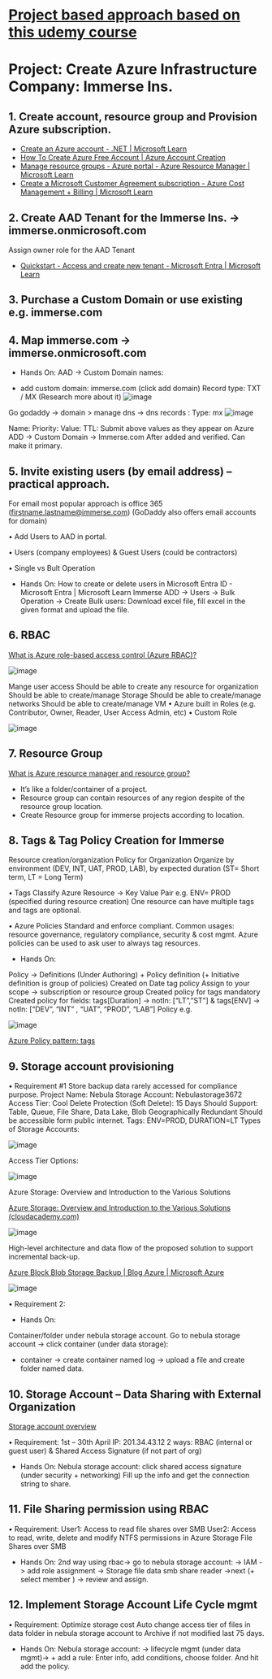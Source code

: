 # [Project based approach based on this udemy course](https://www.udemy.com/course/az-104-microsoft-azure-administrator-lab-exam-prep/) 

# Project: Create Azure Infrastructure Company: Immerse Ins.

## 1.	Create account, resource group and Provision Azure subscription.
- [Create an Azure account - .NET | Microsoft Learn](https://learn.microsoft.com/en-us/dotnet/azure/create-azure-account)
- [How To Create Azure Free Account | Azure Account Creation](https://www.youtube.com/watch?v=rj1NOtkJ62A)
- [Manage resource groups - Azure portal - Azure Resource Manager | Microsoft Learn](https://learn.microsoft.com/en-us/azure/azure-resource-manager/management/manage-resource-groups-portal)
- [Create a Microsoft Customer Agreement subscription - Azure Cost Management + Billing | Microsoft Learn](https://learn.microsoft.com/en-us/azure/cost-management-billing/manage/create-subscription)


## 2.	Create AAD Tenant for the Immerse Ins. -> immerse.onmicrosoft.com

Assign owner role for the AAD Tenant

- [Quickstart - Access and create new tenant - Microsoft Entra | Microsoft Learn](https://learn.microsoft.com/en-us/entra/fundamentals/create-new-tenant)

## 3.	Purchase a Custom Domain or use existing e.g. immerse.com

## 4.	Map immerse.com -> immerse.onmicrosoft.com

- Hands On:
AAD -> Custom Domain names:
+ add custom domain: immerse.com (click add domain)
Record type: TXT / MX (Research more about it)
![image](https://github.com/ahsfar/az-104-study-guide/assets/91184500/175db05a-db9a-4fe0-b0ea-47d6ec9b8795)


Go godaddy -> domain > manage dns -> dns records :
Type: mx 
![image](https://github.com/ahsfar/az-104-study-guide/assets/91184500/c613dcb6-4336-4bed-b82e-b9c7f20dceb5)


Name: 
Priority:
Value:
TTL:
Submit above values as they appear on Azure ADD -> Custom Domain -> Immerse.com
After added and verified. Can make it primary.

## 5.	Invite existing users (by email address) – practical approach.
For email most popular approach is office 365 (firstname.lastname@immerse.com)
(GoDaddy also offers email accounts for domain)

• Add Users to AAD in portal.

•	Users (company employees) & Guest Users (could be contractors)

•	Single vs Bult Operation

- Hands On:
How to create or delete users in Microsoft Entra ID - Microsoft Entra | Microsoft Learn
Immerse ADD -> Users -> Bulk Operation -> Create Bulk users:
Download excel file, fill excel in the given format and upload the file. 

## 6. RBAC

[What is Azure role-based access control (Azure RBAC)?](https://learn.microsoft.com/en-us/azure/role-based-access-control/overview)

![image](https://github.com/ahsfar/az-104-study-guide/assets/91184500/89e7c4be-8744-40ff-bfa0-1f16433c5f8f)

Mange user access
Should be able to create any resource for organization
Should be able to create/manage Storage
Should be able to create/manage networks
Should be able to create/manage VM
•	Azure built in Roles (e.g. Contributor, Owner, Reader, User Access Admin, etc)
•	Custom Role

![image](https://github.com/ahsfar/az-104-study-guide/assets/91184500/225666ff-9442-4519-ae26-1df4a1108c7b)


## 7.	Resource Group

[What is Azure resource manager and resource group?](https://learn.microsoft.com/en-us/azure/azure-resource-manager/management/overview#resource-groups)

- It’s like a folder/container of a project.
- Resource group can contain resources of any region despite of the resource group location.
- Create Resource group for immerse projects according to location.


## 8.	Tags & Tag Policy Creation for Immerse

Resource creation/organization Policy for Organization
Organize by environment (DEV, INT, UAT, PROD, LAB), by expected duration (ST= Short term, LT = Long Term)

•	Tags
Classify Azure Resource -> Key Value Pair e.g. ENV= PROD (specified during resource creation)
One resource can have multiple tags and tags are optional.

•	Azure Policies 
Standard and enforce compliant. 
Common usages: resource governance, regulatory compliance, security & cost mgmt.
Azure policies can be used to ask user to always tag resources.

- Hands On:

Policy -> Definitions (Under Authoring) + Policy definition (+ Initiative definition is group of policies)
Created on Date tag policy
Assign to your scope -> subscription or resource group
Created policy for tags mandatory
Created policy for fields: tags[Duration] -> notIn: [“LT”,”ST”] & tags[ENV] -> notIn: [“DEV”, “INT” , “UAT”, “PROD”, “LAB”]
Policy e.g.

![image](https://github.com/ahsfar/az-104-study-guide/assets/91184500/6318d0de-d6a4-4ed3-b4a8-79e14b8ce276)

[Azure Policy pattern: tags](https://learn.microsoft.com/en-us/azure/governance/policy/samples/pattern-tags)


## 9. Storage account provisioning

•	Requirement #1
Store backup data rarely accessed for compliance purpose.
Project Name: Nebula
Storage Account: Nebulastorage3672
Access Tier: Cool
Delete Protection (Soft Delete): 15 Days
Should Support: Table, Queue, File Share, Data Lake, Blob
Geographically Redundant
Should be accessible form public internet.
Tags: ENV=PROD, DURATION=LT
Types of Storage Accounts:

![image](https://github.com/ahsfar/az-104-study-guide/assets/91184500/14e9abdf-0ffd-4a70-bcc5-a0022d7ccd0b)

Access Tier Options:

![image](https://github.com/ahsfar/az-104-study-guide/assets/91184500/ba14c6bb-5f75-46a4-bb1b-ad7d9786a2dc)

Azure Storage: Overview and Introduction to the Various Solutions

[Azure Storage: Overview and Introduction to the Various Solutions (cloudacademy.com)](https://cloudacademy.com/blog/azure-storage-service-overview/)

![image](https://github.com/ahsfar/az-104-study-guide/assets/91184500/c398336a-b824-43d9-940c-de75ab3272e9)

High-level architecture and data flow of the proposed solution to support incremental back-up. 

[Azure Block Blob Storage Backup | Blog Azure | Microsoft Azure](https://azure.microsoft.com/fr-fr/blog/microsoft-azure-block-blob-storage-backup/)

![image](https://github.com/ahsfar/az-104-study-guide/assets/91184500/ff6f034f-176a-45ed-b8f8-57f653e78a86)


•	Requirement 2:
- Hands On:

Container/folder under nebula storage account.
Go to nebula storage account -> click container (under data storage):
+ container -> create container named log -> upload a file and create folder named data.

## 10. Storage Account – Data Sharing with External Organization

[Storage account overview](https://learn.microsoft.com/en-us/azure/storage/common/storage-account-overview)

•	Requirement:
1st – 30th April
IP: 201.34.43.12
2 ways: RBAC (internal or guest user) & Shared Access Signature (if not part of org)
- Hands On:
Nebula storage account: click shared access signature (under security + networking)
Fill up the info and get the connection string to share.

## 11.	File Sharing permission using RBAC

•	Requirement:
User1: Access to read file shares over SMB
User2: Access to read, write, delete and modify NTFS permissions in Azure Storage File Shares over SMB

- Hands On:
2nd way using rbac-> go to nebula storage account: -> IAM -> add role assignment -> Storage file data smb share reader ->next  (+ select member ) -> review and assign.

## 12.	Implement Storage Account Life Cycle mgmt

•	Requirement: Optimize storage cost
Auto change access tier of files in data folder in nebula storage account to Archive if not modified last 75 days.

- Hands On:
Nebula storage account: -> lifecycle mgmt (under data mgmt)-> + add a rule:
Enter info, add conditions, choose folder. And hit add the policy.

